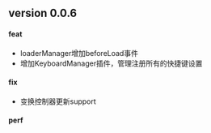 ## version 0.0.6

#### feat
* loaderManager增加beforeLoad事件
* 增加KeyboardManager插件，管理注册所有的快捷键设置


#### fix
* 变换控制器更新support


#### perf